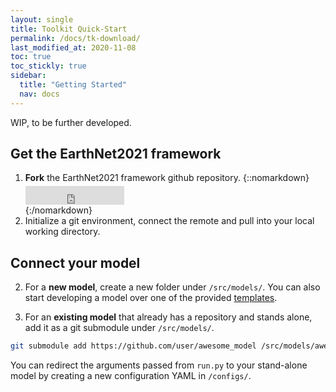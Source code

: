 ```yaml
---
layout: single
title: Toolkit Quick-Start
permalink: /docs/tk-download/
last_modified_at: 2020-11-08
toc: true
toc_stickly: true
sidebar:
  title: "Getting Started"
  nav: docs
---
```

WIP, to be further developed.
## Get the EarthNet2021 framework
1. **Fork** the EarthNet2021 framework github repository.
{::nomarkdown}<p style="margin-top: 5px;margin-bottom: 0px"></iframe><iframe style="display: inline-block;" src="https://ghbtns.com/github-btn.html?user=earthnet2021&repo=earthnet&type=fork&count=true&size=large" frameborder="0" scrolling="0" width="158px" height="30px"></iframe></p>{:/nomarkdown}
2. Initialize a git environment, connect the remote and pull into your local working directory.

## Connect your model

2. For a **new model**, create a new folder under `/src/models/`. You can also start developing a model over one of the provided [templates](/docs/templates/).

1. For an **existing model** that already has a repository and stands alone, add it as a git submodule under `/src/models/`. 
```bash
git submodule add https://github.com/user/awesome_model /src/models/awesome_model
```
You can redirect the arguments passed from `run.py` to your stand-alone model by creating a new configuration YAML in `/configs/`.